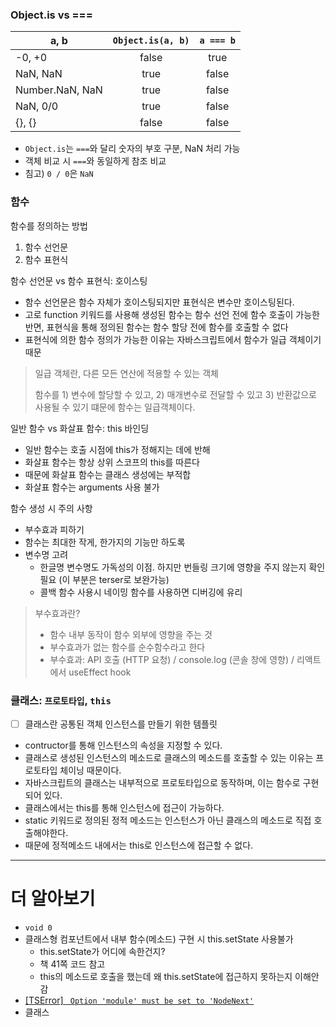 ### Object.is vs ===

| a, b            | `Object.is(a, b)` | `a === b` |
| --------------- | :---------------: | :-------: |
| -0, +0          |       false       |   true    |
| NaN, NaN        |       true        |   false   |
| Number.NaN, NaN |       true        |   false   |
| NaN, 0/0        |       true        |   false   |
| {}, {}          |       false       |   false   |

- `Object.is`는 `===`와 달리 숫자의 부호 구분, NaN 처리 가능
- 객체 비교 시 `===`와 동일하게 참조 비교
- 침고) `0 / 0`은 `NaN`

### 함수

함수를 정의하는 방법

1. 함수 선언문
2. 함수 표현식

함수 선언문 vs 함수 표현식: 호이스팅

- 함수 선언문은 함수 자체가 호이스팅되지만 표현식은 변수만 호이스팅된다.
- 고로 function 키워드를 사용해 생성된 함수는 함수 선언 전에 함수 호출이 가능한 반면, 표현식을 통해 정의된 함수는 함수 할당 전에 함수를 호출할 수 없다
- 표현식에 의한 함수 정의가 가능한 이유는 자바스크립트에서 함수가 일급 객체이기 때문

> 일급 객체란, 다른 모든 연산에 적용할 수 있는 객체
>
> 함수를 1) 변수에 할당할 수 있고, 2) 매개변수로 전달할 수 있고 3) 반환값으로 사용될 수 있기 떄문에 함수는 일급객체이다.

일반 함수 vs 화살표 함수: this 바인딩

- 일반 함수는 호출 시점에 this가 정해지는 데에 반해
- 화살표 함수는 항상 상위 스코프의 this를 따른다
- 때문에 화살표 함수는 클래스 생성에는 부적합
- 화살표 함수는 arguments 사용 불가

함수 생성 시 주의 사항

- 부수효과 피하기
- 함수는 최대한 작게, 한가지의 기능만 하도록
- 변수명 고려
  - 한글명 변수명도 가독성의 이점. 하지만 번들링 크기에 영향을 주지 않는지 확인 필요 (이 부분은 terser로 보완가능)
  - 콜백 함수 사용시 네이밍 함수를 사용하면 디버깅에 유리

> 부수효과란?
>
> - 함수 내부 동작이 함수 외부에 영향을 주는 것
> - 부수효과가 없는 함수를 순수함수라고 한다
> - 부수효과: API 호출 (HTTP 요청) / console.log (콘솔 창에 영향) / 리액트에서 useEffect hook

### 클래스: `프로토타입`, `this`

- [ ] 클래스란 공통된 객체 인스턴스를 만들기 위한 템플릿
- contructor를 통해 인스턴스의 속성을 지정할 수 있다.
- 클래스로 생성된 인스턴스의 메소드로 클래스의 메소드를 호출할 수 있는 이유는 프로토타입 체이닝 때문이다.
- 자바스크립트의 클래스는 내부적으로 프로토타입으로 동작하며, 이는 함수로 구현되어 있다.
- 클래스에서는 this를 통해 인스턴스에 접근이 가능하다.
- static 키워드로 정의된 정적 메소드는 인스턴스가 아닌 클래스의 메소드로 직접 호출해야한다.
- 때문에 정적메소드 내에서는 this로 인스턴스에 접근할 수 없다.

---

# 더 알아보기

- `void 0`
- 클래스형 컴포넌트에서 내부 함수(메소드) 구현 시 this.setState 사용불가
  - this.setState가 어디에 속한건지?
  - 책 41쪽 코드 참고
  - this의 메소드로 호출을 했는데 왜 this.setState에 접근하지 못하는지 이해안감
- [[TSError] ` Option 'module' must be set to 'NodeNext'`](https://www.totaltypescript.com/concepts/option-module-must-be-set-to-nodenext-when-option-moduleresolution-is-set-to-nodenext)
- 클래스

